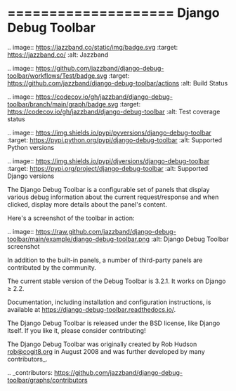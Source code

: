 ====================
Django Debug Toolbar
====================

.. image:: https://jazzband.co/static/img/badge.svg
   :target: https://jazzband.co/
   :alt: Jazzband

.. image:: https://github.com/jazzband/django-debug-toolbar/workflows/Test/badge.svg
   :target: https://github.com/jazzband/django-debug-toolbar/actions
   :alt: Build Status

.. image:: https://codecov.io/gh/jazzband/django-debug-toolbar/branch/main/graph/badge.svg
   :target: https://codecov.io/gh/jazzband/django-debug-toolbar
   :alt: Test coverage status

.. image:: https://img.shields.io/pypi/pyversions/django-debug-toolbar
   :target: https://pypi.python.org/pypi/django-debug-toolbar
   :alt: Supported Python versions

.. image:: https://img.shields.io/pypi/djversions/django-debug-toolbar
   :target: https://pypi.org/project/django-debug-toolbar
   :alt: Supported Django versions

The Django Debug Toolbar is a configurable set of panels that display various
debug information about the current request/response and when clicked, display
more details about the panel's content.

Here's a screenshot of the toolbar in action:

.. image:: https://raw.github.com/jazzband/django-debug-toolbar/main/example/django-debug-toolbar.png
   :alt: Django Debug Toolbar screenshot

In addition to the built-in panels, a number of third-party panels are
contributed by the community.

The current stable version of the Debug Toolbar is 3.2.1. It works on
Django ≥ 2.2.

Documentation, including installation and configuration instructions, is
available at https://django-debug-toolbar.readthedocs.io/.

The Django Debug Toolbar is released under the BSD license, like Django
itself. If you like it, please consider contributing!

The Django Debug Toolbar was originally created by Rob Hudson <rob@cogit8.org>
in August 2008 and was further developed by many contributors_.

.. _contributors: https://github.com/jazzband/django-debug-toolbar/graphs/contributors
